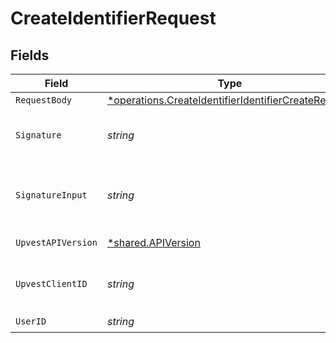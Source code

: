 # CreateIdentifierRequest


## Fields

| Field                                                                                                                     | Type                                                                                                                      | Required                                                                                                                  | Description                                                                                                               | Example                                                                                                                   |
| ------------------------------------------------------------------------------------------------------------------------- | ------------------------------------------------------------------------------------------------------------------------- | ------------------------------------------------------------------------------------------------------------------------- | ------------------------------------------------------------------------------------------------------------------------- | ------------------------------------------------------------------------------------------------------------------------- |
| `RequestBody`                                                                                                             | [*operations.CreateIdentifierIdentifierCreateRequest](../../models/operations/createidentifieridentifiercreaterequest.md) | :heavy_minus_sign:                                                                                                        | N/A                                                                                                                       |                                                                                                                           |
| `Signature`                                                                                                               | *string*                                                                                                                  | :heavy_check_mark:                                                                                                        | https://tools.ietf.org/id/draft-ietf-httpbis-message-signatures-01.html#name-the-signature-http-header                    |                                                                                                                           |
| `SignatureInput`                                                                                                          | *string*                                                                                                                  | :heavy_check_mark:                                                                                                        | https://tools.ietf.org/id/draft-ietf-httpbis-message-signatures-01.html#name-the-signature-input-http-he                  |                                                                                                                           |
| `UpvestAPIVersion`                                                                                                        | [*shared.APIVersion](../../models/shared/apiversion.md)                                                                   | :heavy_minus_sign:                                                                                                        | Upvest API version (Note: Do not include quotation marks)                                                                 | 1                                                                                                                         |
| `UpvestClientID`                                                                                                          | *string*                                                                                                                  | :heavy_check_mark:                                                                                                        | Tenant Client ID                                                                                                          | ebabcf4d-61c3-4942-875c-e265a7c2d062                                                                                      |
| `UserID`                                                                                                                  | *string*                                                                                                                  | :heavy_check_mark:                                                                                                        | N/A                                                                                                                       |                                                                                                                           |